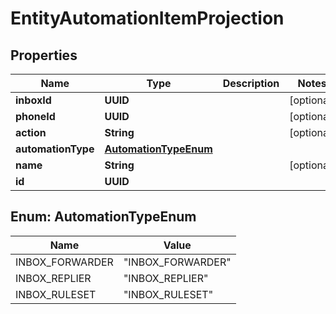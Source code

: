 

# EntityAutomationItemProjection


## Properties

| Name | Type | Description | Notes |
|------------ | ------------- | ------------- | -------------|
|**inboxId** | **UUID** |  |  [optional] |
|**phoneId** | **UUID** |  |  [optional] |
|**action** | **String** |  |  [optional] |
|**automationType** | [**AutomationTypeEnum**](#AutomationTypeEnum) |  |  |
|**name** | **String** |  |  [optional] |
|**id** | **UUID** |  |  |



## Enum: AutomationTypeEnum

| Name | Value |
|---- | -----|
| INBOX_FORWARDER | &quot;INBOX_FORWARDER&quot; |
| INBOX_REPLIER | &quot;INBOX_REPLIER&quot; |
| INBOX_RULESET | &quot;INBOX_RULESET&quot; |



